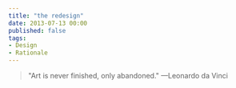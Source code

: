 ```yaml
---
title: "the redesign"
date: 2013-07-13 00:00
published: false
tags:
- Design
- Rationale
---
```


> "Art is never finished, only abandoned." &mdash;Leonardo da Vinci



